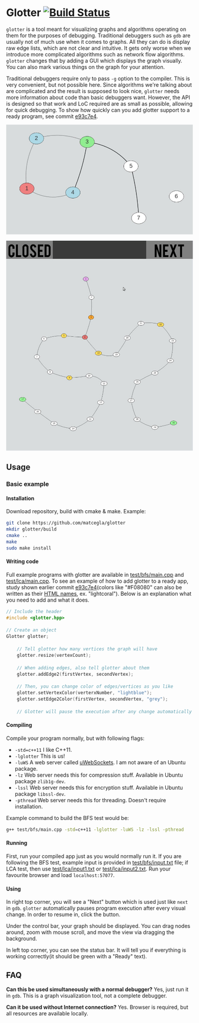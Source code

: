 # Glotter [![Build Status](https://travis-ci.org/matcegla/glotter.svg?branch=master)](https://travis-ci.org/matcegla/glotter)
`glotter` is a tool meant for visualizing graphs and algorithms operating on them for the purposes of debugging. Traditional debuggers such as `gdb` are usually not of much use when it comes to graphs. All they can do is display raw edge lists, which are not clear and intuitive. It gets only worse when we introduce more complicated algorithms such as network flow algorithms. `glotter` changes that by adding a GUI which displays the graph visually. You can also mark various things on the graph for your attention.

Traditional debuggers require only to pass `-g` option to the compiler. This is very convenient, but not possible here. Since algorithms we're talking about are complicated and the result is supposed to look nice, `glotter` needs more information about code than basic debuggers want. However, the API is designed so that work and LoC required are as small as possible, allowing for quick debugging. To show how quickly can you add glotter support to a ready program, see commit [e93c7e4](https://github.com/matcegla/glotter/commit/e93c7d4dd7906396fb8dc6300d193f7809072bbb).

![Screenshot of example BFS debugging session](help/screen1.jpg "Screen of example BFS debugging session")

![Screenshot of example LCA debugging session](help/screen2.jpg "Screen of example LCA debugging session")

## Usage

### Basic example

#### Installation

Download repository, build with cmake & make. Example:
```bash
git clone https://github.com/matcegla/glotter
mkdir glotter/build
cmake ..
make
sudo make install
```

#### Writing code

Full example programs with glotter are available in [test/bfs/main.cpp](test/bfs/main.cpp) and [test/lca/main.cpp](test/lca/main.cpp). To see an example of how to add glotter to a ready app, study shown earlier commit [e93c7e4](https://github.com/matcegla/glotter/commit/e93c7d4dd7906396fb8dc6300d193f7809072bbb)(colors like "#F08080" can also be written as their [HTML names](https://www.w3schools.com/tags/ref_colornames.asp), ex. "lightcoral"). Below is an explanation what you need to add and what it does.

```cpp
// Include the header
#include <glotter.hpp>

// Create an object
Glotter glotter;

	// Tell glotter how many vertices the graph will have
	glotter.resize(vertexCount);

	// When adding edges, also tell glotter about them
	glotter.addEdge2(firstVertex, secondVertex);

	// Then, you can change color of edges/vertices as you like
	glotter.setVertexColor(verterxNumber, "lightblue");
	glotter.setEdge2Color(firstVertex, secondVertex, "grey");

	// Glotter will pause the execution after any change automatically
```

#### Compiling

Compile your program normally, but with following flags:
- `-std=c++11` I like C++11.
- `-lglotter` This is us!
- `-luWS` A web server called [uWebSockets](https://github.com/uNetworking/uWebSockets). I am not aware of an Ubuntu package.
- `-lz` Web server needs this for compression stuff. Available in Ubuntu package `zlib1g-dev`.
- `-lssl` Web server needs this for encryption stuff. Available in Ubuntu package `libssl-dev`.
- `-pthread` Web server needs this for threading. Doesn't require installation.

Example command to build the BFS test would be:
```bash
g++ test/bfs/main.cpp -std=c++11 -lglotter -luWS -lz -lssl -pthread
```

#### Running

First, run your compiled app just as you would normally run it. If you are following the BFS test, example input is provided in [test/bfs/input.txt](test/bfs/input.txt) file; if LCA test, then use [test/lca/input1.txt](test/lca/input1.txt) or [test/lca/input2.txt](test/lca/input2.txt). Run your favourite browser and load `localhost:57077`.

#### Using

In right top corner, you will see a "Next" button which is used just like `next` in `gdb`. `glotter` automatically pauses program execution after every visual change. In order to resume in, click the button.

Under the control bar, your graph should be displayed. You can drag nodes around, zoom with mouse scroll, and move the view via dragging the background.

In left top corner, you can see the status bar. It will tell you if everything is working correctly(it should be green with a "Ready" text).

## ~~F~~AQ

**Can this be used simultaneously with a normal debugger?**
Yes, just run it in `gdb`. This is a graph visualization tool, not a complete debugger.

**Can it be used without Internet connection?**
Yes. Browser is required, but all resources are available locally.
